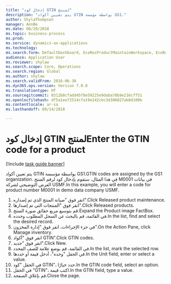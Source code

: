 ```yaml
--- 
title: "إدخال كود GTIN لمنتج"
description: "يتم تعيين أكواد GTIN بواسطة مؤسسة GS1."
author: ShylaThompson
manager: AnnBe
ms.date: 08/29/2018
ms.topic: business-process
ms.prod: 
ms.service: dynamics-ax-applications
ms.technology: 
ms.search.form: DefaultDashboard, EcoResProductMaintainWorkspace, EcoResProductOpenCasesFormPart, EcoResProductDetailsExtended, InventItemGTIN, UnitOfMeasureLookup
audience: Application User
ms.reviewer: shylaw
ms.search.scope: Core, Operations
ms.search.region: Global
ms.author: shylaw
ms.search.validFrom: 2016-06-30
ms.dyn365.ops.version: Version 7.0.0
ms.translationtype: HT
ms.sourcegitcommit: 0312b8cfadd45f8e59225e9daba78b9e216cff51
ms.openlocfilehash: df5a1ee72514cfa19e242cbc3d306027ab8d100b
ms.contentlocale: ar-sa
ms.lasthandoff: 09/14/2018

---
```

# <a name="enter-the-gtin-code-for-a-product"></a><span data-ttu-id="529da-103">إدخال كود GTIN لمنتج</span><span class="sxs-lookup"><span data-stu-id="529da-103">Enter the GTIN code for a product</span></span>

[!include [task guide banner](../../includes/task-guide-banner.md)]

<span data-ttu-id="529da-104">يتم تعيين أكواد GTIN بواسطة مؤسسة GS1.</span><span class="sxs-lookup"><span data-stu-id="529da-104">GTIN codes are assigned by the GS1 organization.</span></span> <span data-ttu-id="529da-105">في هذا المثال، ستقوم بإدخال كود لرقم المنتج M0001 في بيانات العرض التوضيحي لشركة USMF.‬</span><span class="sxs-lookup"><span data-stu-id="529da-105">In this example, you will enter a code for product number M0001 in demo data company USMF.</span></span>

1. <span data-ttu-id="529da-106">انقر فوق "صيانة المنتج الذي تم إصداره".</span><span class="sxs-lookup"><span data-stu-id="529da-106">Click Released product maintenance.</span></span>
2. <span data-ttu-id="529da-107">انقر فوق "المنتجات التي تم إصدارها".</span><span class="sxs-lookup"><span data-stu-id="529da-107">Click Released products.</span></span>
3. <span data-ttu-id="529da-108">قم بتوسيع مربع حقائق صورة المنتج.</span><span class="sxs-lookup"><span data-stu-id="529da-108">Expand the Product image FactBox.</span></span>
4. <span data-ttu-id="529da-109">في القائمة، قم بالبحث عن السجل المطلوب وحدده.</span><span class="sxs-lookup"><span data-stu-id="529da-109">In the list, find and select the desired record.</span></span>
5. <span data-ttu-id="529da-110">في جزء الإجراءات‬، انقر فوق "إدارة المخزون".</span><span class="sxs-lookup"><span data-stu-id="529da-110">On the Action Pane, click Manage inventory.</span></span>
6. <span data-ttu-id="529da-111">انقر فوق "أكواد GTIN".</span><span class="sxs-lookup"><span data-stu-id="529da-111">Click GTIN codes.</span></span>
7. <span data-ttu-id="529da-112">انقر فوق "جديد".</span><span class="sxs-lookup"><span data-stu-id="529da-112">Click New.</span></span>
8. <span data-ttu-id="529da-113">في القائمة، قم بوضع علامة للصف المحدد.</span><span class="sxs-lookup"><span data-stu-id="529da-113">In the list, mark the selected row.</span></span>
9. <span data-ttu-id="529da-114">في الحقل "وحدة"، أدخل قيمة أو حددها.</span><span class="sxs-lookup"><span data-stu-id="529da-114">In the Unit field, enter or select a value.</span></span>
10. <span data-ttu-id="529da-115">في الحقل "كود GTIN"، حدد خيارًا.</span><span class="sxs-lookup"><span data-stu-id="529da-115">In the GTIN code field, select an option.</span></span>
11. <span data-ttu-id="529da-116">في الحقل "GTIN‬"، اكتب قيمة.</span><span class="sxs-lookup"><span data-stu-id="529da-116">In the GTIN field, type a value.</span></span>
12. <span data-ttu-id="529da-117">قم بإغلاق الصفحة.</span><span class="sxs-lookup"><span data-stu-id="529da-117">Close the page.</span></span>


